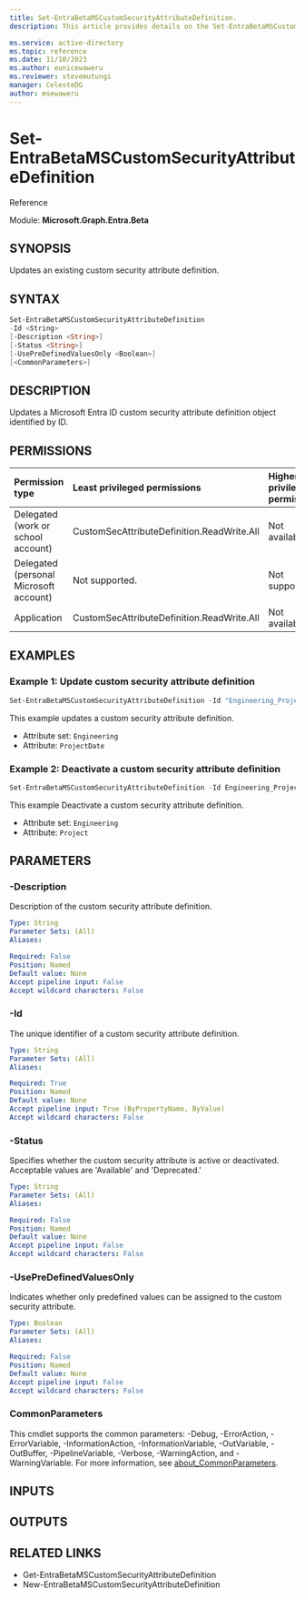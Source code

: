 ```yaml
---
title: Set-EntraBetaMSCustomSecurityAttributeDefinition.
description: This article provides details on the Set-EntraBetaMSCustomSecurityAttributeDefinition command.

ms.service: active-directory
ms.topic: reference
ms.date: 11/10/2023
ms.author: eunicewaweru
ms.reviewer: stevemutungi
manager: CelesteDG
author: msewaweru
---
```


# Set-EntraBetaMSCustomSecurityAttributeDefinition

Reference

Module: **Microsoft.Graph.Entra.Beta**

## SYNOPSIS

Updates an existing custom security attribute definition.

## SYNTAX

```powershell
Set-EntraBetaMSCustomSecurityAttributeDefinition
-Id <String>
[-Description <String>]
[-Status <String>]
[-UsePreDefinedValuesOnly <Boolean>]
[<CommonParameters>]
```

## DESCRIPTION
  
Updates a Microsoft Entra ID custom security attribute definition object identified by ID.

## PERMISSIONS

|Permission type|Least privileged permissions|Higher privileged permissions|
|:---|:---|:---|
|Delegated (work or school account)|CustomSecAttributeDefinition.ReadWrite.All|Not available.|
|Delegated (personal Microsoft account)|Not supported.|Not supported.|
|Application|CustomSecAttributeDefinition.ReadWrite.All|Not available.|

## EXAMPLES

### Example 1: Update custom security attribute definition

```powershell
Set-EntraBetaMSCustomSecurityAttributeDefinition -Id "Engineering_ProjectDate" -Description "Target completion date (YYYY/MM/DD)" -UsePreDefinedValuesOnly $false
```

This example updates a custom security attribute definition.

- Attribute set: `Engineering`
- Attribute: `ProjectDate`

### Example 2: Deactivate a custom security attribute definition

```powershell
Set-EntraBetaMSCustomSecurityAttributeDefinition -Id Engineering_Project -Status "Deprecated"
```

This example Deactivate a custom security attribute definition.

- Attribute set: `Engineering`
- Attribute: `Project`

## PARAMETERS

### -Description

Description of the custom security attribute definition.

```yaml
Type: String
Parameter Sets: (All)
Aliases:

Required: False
Position: Named
Default value: None
Accept pipeline input: False
Accept wildcard characters: False
```

### -Id

The unique identifier of a custom security attribute definition.

```yaml
Type: String
Parameter Sets: (All)
Aliases:

Required: True
Position: Named
Default value: None
Accept pipeline input: True (ByPropertyName, ByValue)
Accept wildcard characters: False
```

### -Status

Specifies whether the custom security attribute is active or deactivated. Acceptable values are 'Available' and 'Deprecated.'

```yaml
Type: String
Parameter Sets: (All)
Aliases:

Required: False
Position: Named
Default value: None
Accept pipeline input: False
Accept wildcard characters: False
```

### -UsePreDefinedValuesOnly

Indicates whether only predefined values can be assigned to the custom security attribute.

```yaml
Type: Boolean
Parameter Sets: (All)
Aliases:

Required: False
Position: Named
Default value: None
Accept pipeline input: False
Accept wildcard characters: False
```

### CommonParameters

This cmdlet supports the common parameters: -Debug, -ErrorAction, -ErrorVariable, -InformationAction, -InformationVariable, -OutVariable, -OutBuffer, -PipelineVariable, -Verbose, -WarningAction, and -WarningVariable. For more information, see [about_CommonParameters](http://go.microsoft.com/fwlink/?LinkID=113216).

## INPUTS

## OUTPUTS

## RELATED LINKS

- Get-EntraBetaMSCustomSecurityAttributeDefinition
- New-EntraBetaMSCustomSecurityAttributeDefinition
